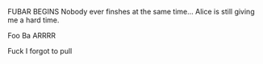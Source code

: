 FUBAR BEGINS
Nobody ever finshes at the same time... Alice is still giving me a hard time.

Foo Ba ARRRR

Fuck I forgot to pull